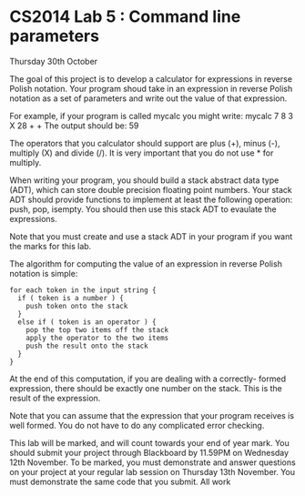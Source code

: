 # CS2014 Lab 5 : Command line parameters

Thursday 30th October

The goal of this project is to develop a calculator for expressions in
reverse Polish notation. Your program shoud take in an expression in
reverse Polish notation as a set of parameters and write out the value
of that expression.

For example, if your program is called mycalc you might write:
	mycalc 7 8 3 X 28 + +
The output should be:
	59

The operators that you calculator should support are plus (+),
minus (-), multiply (X) and divide (/). It is very important that you
do not use * for multiply.

When writing your program, you should build a stack abstract data type
(ADT), which can store double precision floating point numbers. Your
stack ADT should provide functions to implement at least the following
operation: push, pop, isempty. You should then use this stack ADT to
evaulate the expressions.

Note that you must create and use a stack ADT in your program if you
want the marks for this lab.

The algorithm for computing the value of an expression in reverse
Polish notation is simple:

```{.c}
for each token in the input string {
  if ( token is a number ) {
    push token onto the stack
  }
  else if ( token is an operator ) {
    pop the top two items off the stack
    apply the operator to the two items
    push the result onto the stack
  }
}
```
At the end of this computation, if you are dealing with a correctly-
formed expression, there should be exactly one number on the stack.
This is the result of the expression.

Note that you can assume that the expression that your program
receives is well formed. You do not have to do any complicated error
checking.

This lab will be marked, and will count towards your end of year mark.
You should submit your project through Blackboard by 11.59PM on
Wednesday 12th November. To be marked, you must demonstrate and answer
questions on your project at your regular lab session on Thursday 13th
November. You must demonstrate the same code that you submit. All work

